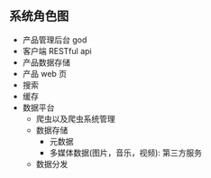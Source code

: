 ## 系统角色图

- 产品管理后台 god
- 客户端 RESTful api
- 产品数据存储
- 产品 web 页
- 搜索
- 缓存
- 数据平台
  - 爬虫以及爬虫系统管理
  - 数据存储
    - 元数据
    - 多媒体数据(图片，音乐，视频): 第三方服务
  - 数据分发
